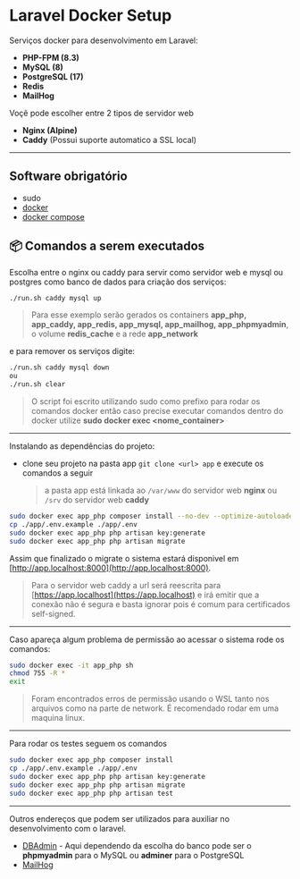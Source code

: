 # Laravel Docker Setup

Serviços docker para desenvolvimento em Laravel:

- **PHP-FPM (8.3)**
- **MySQL (8)**
- **PostgreSQL (17)**
- **Redis**
- **MailHog**

Voçê pode escolher entre 2 tipos de servidor web

- **Nginx (Alpine)**
- **Caddy** (Possui suporte automatico a SSL local)

---

## Software obrigatório

- sudo
- [docker](https://docs.docker.com/engine/install/)
- [docker compose](https://docs.docker.com/compose/install/)

## 📦 Comandos a serem executados

Escolha entre o nginx ou caddy para servir como servidor web e mysql ou postgres como banco de dados para criação dos serviços:

```bash
./run.sh caddy mysql up
```

> Para esse exemplo serão gerados os containers **app_php, app_caddy, app_redis, app_mysql, app_mailhog, app_phpmyadmin**, o volume **redis_cache** e a rede **app_network**

e para remover os serviços digite:

```bash
./run.sh caddy mysql down
ou
./run.sh clear
```

> O script foi escrito utilizando sudo como prefixo para rodar os comandos docker então caso precise executar comandos dentro do docker utilize **sudo docker exec <nome_container>**

---

Instalando as dependências do projeto:

- clone seu projeto na pasta app `git clone <url> app` e execute os comandos a seguir
  > a pasta app está linkada ao `/var/www` do servidor web **nginx** ou `/srv` do servidor web **caddy**

```bash
sudo docker exec app_php composer install --no-dev --optimize-autoloader
cp ./app/.env.example ./app/.env
sudo docker exec app_php php artisan key:generate
sudo docker exec app_php php artisan migrate
```

Assim que finalizado o migrate o sistema estará disponivel em [http://app.localhost:8000](http://app.localhost:8000).

> Para o servidor web caddy a url será reescrita para [https://app.localhost](https://app.localhost) e irá emitir que a conexão não é segura e basta ignorar pois é comum para certificados self-signed.

---

Caso apareça algum problema de permissão ao acessar o sistema rode os comandos:

```bash
sudo docker exec -it app_php sh
chmod 755 -R *
exit
```

> Foram encontrados erros de permissão usando o WSL tanto nos arquivos como na parte de network. É recomendado rodar em uma maquina linux.

---

Para rodar os testes seguem os comandos

```bash
sudo docker exec app_php composer install
cp ./app/.env.example ./app/.env
sudo docker exec app_php php artisan key:generate
sudo docker exec app_php php artisan migrate
sudo docker exec app_php php artisan test
```

---

Outros endereços que podem ser utilizados para auxiliar no desenvolvimento com o laravel.

- [DBAdmin](http://dbadmin.localhost:8000) - Aqui dependendo da escolha do banco pode ser o **phpmyadmin** para o MySQL ou **adminer** para o PostgreSQL
- [MailHog](http://mailhog.localhost:8000)
